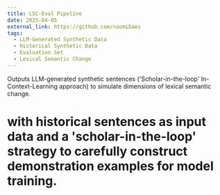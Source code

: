 ```yaml
---
title: LSC-Eval Pipeline
date: 2025-04-05
external_link: https://github.com/naomibaes
tags:
  - LLM-Generated Synthetic Data
  - Historical Synthetic Data
  - Evaluation Set
  - Lexical Semantic Change
---
```


Outputs LLM-generated synthetic sentences ('Scholar-in-the-loop' In-Context-Learning approach) to simulate dimensions of lexical semantic change.

<!--more-->

# with historical sentences as input data and a 'scholar-in-the-loop' strategy to carefully construct demonstration examples for model training.

